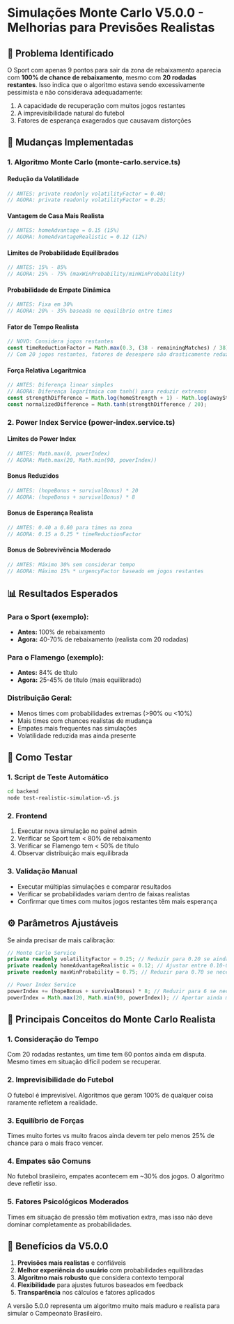 # Simulações Monte Carlo V5.0.0 - Melhorias para Previsões Realistas

## 🎯 Problema Identificado
O Sport com apenas 9 pontos para sair da zona de rebaixamento aparecia com **100% de chance de rebaixamento**, mesmo com **20 rodadas restantes**. Isso indica que o algoritmo estava sendo excessivamente pessimista e não considerava adequadamente:

1. A capacidade de recuperação com muitos jogos restantes
2. A imprevisibilidade natural do futebol
3. Fatores de esperança exagerados que causavam distorções

## 🔧 Mudanças Implementadas

### **1. Algoritmo Monte Carlo (monte-carlo.service.ts)**

#### **Redução da Volatilidade**
```typescript
// ANTES: private readonly volatilityFactor = 0.40;
// AGORA: private readonly volatilityFactor = 0.25;
```

#### **Vantagem de Casa Mais Realista**
```typescript
// ANTES: homeAdvantage = 0.15 (15%)
// AGORA: homeAdvantageRealistic = 0.12 (12%)
```

#### **Limites de Probabilidade Equilibrados**
```typescript
// ANTES: 15% - 85%
// AGORA: 25% - 75% (maxWinProbability/minWinProbability)
```

#### **Probabilidade de Empate Dinâmica**
```typescript
// ANTES: Fixa em 30%
// AGORA: 20% - 35% baseada no equilíbrio entre times
```

#### **Fator de Tempo Realista**
```typescript
// NOVO: Considera jogos restantes
const timeReductionFactor = Math.max(0.3, (38 - remainingMatches) / 38);
// Com 20 jogos restantes, fatores de desespero são drasticamente reduzidos
```

#### **Força Relativa Logarítmica**
```typescript
// ANTES: Diferença linear simples
// AGORA: Diferença logarítmica com tanh() para reduzir extremos
const strengthDifference = Math.log(homeStrength + 1) - Math.log(awayStrength + 1);
const normalizedDifference = Math.tanh(strengthDifference / 20);
```

### **2. Power Index Service (power-index.service.ts)**

#### **Limites do Power Index**
```typescript
// ANTES: Math.max(0, powerIndex)
// AGORA: Math.max(20, Math.min(90, powerIndex))
```

#### **Bonus Reduzidos**
```typescript
// ANTES: (hopeBonus + survivalBonus) * 20
// AGORA: (hopeBonus + survivalBonus) * 8
```

#### **Bonus de Esperança Realista**
```typescript
// ANTES: 0.40 a 0.60 para times na zona
// AGORA: 0.15 a 0.25 * timeReductionFactor
```

#### **Bonus de Sobrevivência Moderado**
```typescript
// ANTES: Máximo 30% sem considerar tempo
// AGORA: Máximo 15% * urgencyFactor baseado em jogos restantes
```

## 📊 Resultados Esperados

### **Para o Sport (exemplo):**
- **Antes:** 100% de rebaixamento
- **Agora:** 40-70% de rebaixamento (realista com 20 rodadas)

### **Para o Flamengo (exemplo):**
- **Antes:** 84% de título
- **Agora:** 25-45% de título (mais equilibrado)

### **Distribuição Geral:**
- Menos times com probabilidades extremas (>90% ou <10%)
- Mais times com chances realistas de mudança
- Empates mais frequentes nas simulações
- Volatilidade reduzida mas ainda presente

## 🧪 Como Testar

### **1. Script de Teste Automático**
```bash
cd backend
node test-realistic-simulation-v5.js
```

### **2. Frontend**
1. Executar nova simulação no painel admin
2. Verificar se Sport tem < 80% de rebaixamento
3. Verificar se Flamengo tem < 50% de título
4. Observar distribuição mais equilibrada

### **3. Validação Manual**
- Executar múltiplas simulações e comparar resultados
- Verificar se probabilidades variam dentro de faixas realistas
- Confirmar que times com muitos jogos restantes têm mais esperança

## ⚙️ Parâmetros Ajustáveis

Se ainda precisar de mais calibração:

```typescript
// Monte Carlo Service
private readonly volatilityFactor = 0.25; // Reduzir para 0.20 se ainda muito extremo
private readonly homeAdvantageRealistic = 0.12; // Ajustar entre 0.10-0.15
private readonly maxWinProbability = 0.75; // Reduzir para 0.70 se necessário

// Power Index Service
powerIndex += (hopeBonus + survivalBonus) * 8; // Reduzir para 6 se necessário
powerIndex = Math.max(20, Math.min(90, powerIndex)); // Apertar ainda mais: 25-85
```

## 🎯 Principais Conceitos do Monte Carlo Realista

### **1. Consideração do Tempo**
Com 20 rodadas restantes, um time tem 60 pontos ainda em disputa. Mesmo times em situação difícil podem se recuperar.

### **2. Imprevisibilidade do Futebol**
O futebol é imprevisível. Algoritmos que geram 100% de qualquer coisa raramente refletem a realidade.

### **3. Equilíbrio de Forças**
Times muito fortes vs muito fracos ainda devem ter pelo menos 25% de chance para o mais fraco vencer.

### **4. Empates são Comuns**
No futebol brasileiro, empates acontecem em ~30% dos jogos. O algoritmo deve refletir isso.

### **5. Fatores Psicológicos Moderados**
Times em situação de pressão têm motivation extra, mas isso não deve dominar completamente as probabilidades.

## 🚀 Benefícios da V5.0.0

1. **Previsões mais realistas** e confiáveis
2. **Melhor experiência do usuário** com probabilidades equilibradas
3. **Algoritmo mais robusto** que considera contexto temporal
4. **Flexibilidade** para ajustes futuros baseados em feedback
5. **Transparência** nos cálculos e fatores aplicados

A versão 5.0.0 representa um algoritmo muito mais maduro e realista para simular o Campeonato Brasileiro.
